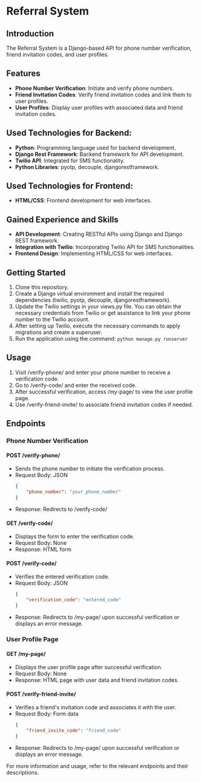 # Referral System

## Introduction

The Referral System is a Django-based API for phone number verification, friend invitation codes, and user profiles.


## Features

- **Phone Number Verification**: Initiate and verify phone numbers.
- **Friend Invitation Codes**: Verify friend invitation codes and link them to user profiles.
- **User Profiles**: Display user profiles with associated data and friend invitation codes.

## Used Technologies for Backend:
- **Python**: Programming language used for backend development.
- **Django Rest Framework**: Backend framework for API development.
- **Twilio API**: Integrated for SMS functionality.
- **Python Libraries**: pyotp, decouple, djangorestframework.

## Used Technologies for Frontend:

- **HTML/CSS**: Frontend development for web interfaces.

## Gained Experience and Skills

- **API Development**: Creating RESTful APIs using Django and Django REST framework.
- **Integration with Twilio**: Incorporating Twilio API for SMS functionalities.
- **Frontend Design**: Implementing HTML/CSS for web interfaces.


## Getting Started

1. Clone this repository.
2. Create a Django virtual environment and install the required dependencies (twilio, pyotp, decouple, djangorestframework).
3. Update the Twilio settings in your views.py file. You can obtain the necessary credentials from Twilio or get assistance to link your phone number to the Twilio account.
4. After setting up Twilio, execute the necessary commands to apply migrations and create a superuser.
5. Run the application using the command: `python manage.py runserver`

## Usage

1. Visit /verify-phone/ and enter your phone number to receive a verification code.
2. Go to /verify-code/ and enter the received code.
3. After successful verification, access /my-page/ to view the user profile page.
4. Use /verify-friend-invite/ to associate friend invitation codes if needed.   

## Endpoints

### Phone Number Verification

#### POST /verify-phone/
- Sends the phone number to initiate the verification process.
- Request Body: JSON
    ```json
    {
        "phone_number": "your_phone_number"
    }
    ```
- Response: Redirects to /verify-code/

#### GET /verify-code/
- Displays the form to enter the verification code.
- Request Body: None
- Response: HTML form

#### POST /verify-code/
- Verifies the entered verification code.
- Request Body: JSON
    ```json
    {
        "verification_code": "entered_code"
    }
    ```
- Response: Redirects to /my-page/ upon successful verification or displays an error message.

### User Profile Page

#### GET /my-page/
- Displays the user profile page after successful verification.
- Request Body: None
- Response: HTML page with user data and friend invitation codes.

#### POST /verify-friend-invite/
- Verifies a friend's invitation code and associates it with the user.
- Request Body: Form data
    ```json
    {
        "friend_invite_code": "friend_code"
    }
    ```
- Response: Redirects to /my-page/ upon successful verification or displays an error message.



For more information and usage, refer to the relevant endpoints and their descriptions.

